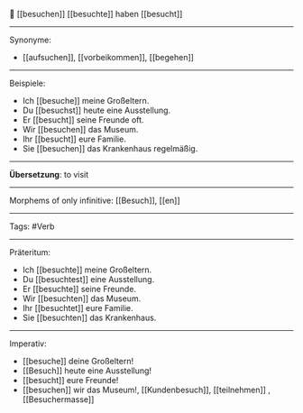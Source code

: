 🧳 [[besuchen]]
[[besuchte]]
haben [[besucht]]

---

Synonyme:

- [[aufsuchen]], [[vorbeikommen]], [[begehen]]

---

Beispiele:

- Ich [[besuche]] meine Großeltern.
- Du [[besuchst]] heute eine Ausstellung.
- Er [[besucht]] seine Freunde oft.
- Wir [[besuchen]] das Museum.
- Ihr [[besucht]] eure Familie.
- Sie [[besuchen]] das Krankenhaus regelmäßig.

---

**Übersetzung**: to visit

---

Morphems of only infinitive:
[[Besuch]], [[en]]

---

Tags:
#Verb

---

Präteritum:

- Ich [[besuchte]] meine Großeltern.
- Du [[besuchtest]] eine Ausstellung.
- Er [[besuchte]] seine Freunde.
- Wir [[besuchten]] das Museum.
- Ihr [[besuchtet]] eure Familie.
- Sie [[besuchten]] das Krankenhaus.

---

Imperativ:

- [[besuche]] deine Großeltern!
- [[Besuch]] heute eine Ausstellung!
- [[besucht]] eure Freunde!
- [[besuchen]] wir das Museum!, [[Kundenbesuch]], [[teilnehmen]]
, [[Besuchermasse]]